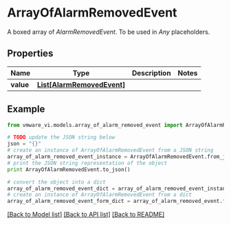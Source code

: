 # ArrayOfAlarmRemovedEvent

A boxed array of *AlarmRemovedEvent*. To be used in *Any* placeholders. 

## Properties
Name | Type | Description | Notes
------------ | ------------- | ------------- | -------------
**value** | [**List[AlarmRemovedEvent]**](AlarmRemovedEvent.md) |  | 

## Example

```python
from vmware_vi.models.array_of_alarm_removed_event import ArrayOfAlarmRemovedEvent

# TODO update the JSON string below
json = "{}"
# create an instance of ArrayOfAlarmRemovedEvent from a JSON string
array_of_alarm_removed_event_instance = ArrayOfAlarmRemovedEvent.from_json(json)
# print the JSON string representation of the object
print ArrayOfAlarmRemovedEvent.to_json()

# convert the object into a dict
array_of_alarm_removed_event_dict = array_of_alarm_removed_event_instance.to_dict()
# create an instance of ArrayOfAlarmRemovedEvent from a dict
array_of_alarm_removed_event_form_dict = array_of_alarm_removed_event.from_dict(array_of_alarm_removed_event_dict)
```
[[Back to Model list]](../README.md#documentation-for-models) [[Back to API list]](../README.md#documentation-for-api-endpoints) [[Back to README]](../README.md)


